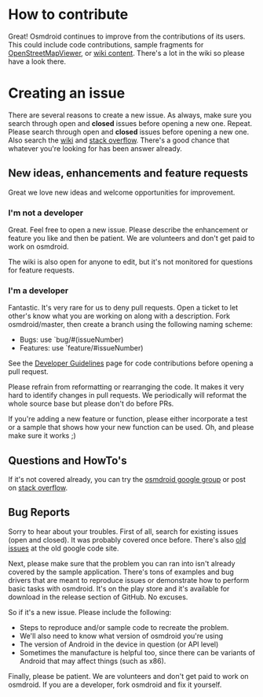 # How to contribute

Great! Osmdroid continues to improve from the contributions of its users. This could include code 
contributions, sample fragments for [OpenStreetMapViewer](https://github.com/osmdroid/osmdroid/tree/master/OpenStreetMapViewer),
or [wiki content](https://github.com/osmdroid/osmdroid/wiki). There's a lot in the wiki so please
have a look there.

# Creating an issue

There are several reasons to create a new issue. As always, make sure you search through open and **closed** 
issues before opening a new one. Repeat. Please search through open and **closed** issues before
opening a new one. Also search the [wiki](https://github.com/osmdroid/osmdroid/wiki) and [stack overflow](http://stackoverflow.com/questions/tagged/osmdroid).
There's a good chance that whatever you're looking for has been answer already.

## New ideas, enhancements and feature requests

Great we love new ideas and welcome opportunities for improvement.

### I'm not a developer

Great. Feel free to open a new issue. Please describe the enhancement or feature you like and then 
be patient. We are volunteers and don't get paid to work on osmdroid.

The wiki is also open for anyone to edit, but it's not monitored for questions for feature requests.

### I'm a developer

Fantastic. It's very rare for us to deny pull requests. Open a ticket to let other's know what you 
are working on along with a description. Fork osmdroid/master, then create a branch using the 
following naming scheme:

 * Bugs: use `bug/#(issueNumber)
 * Features: use `feature/#issueNumber)

See the [Developer 
Guidelines](https://github.com/osmdroid/osmdroid/wiki/Developer-Guidelines) page for code 
contributions before opening a pull request.

Please refrain from reformatting or rearranging the code. It makes it very hard to identify changes
in pull requests. We periodically will reformat the whole source base but please don't do before PRs.

If you're adding a new feature or function, please either incorporate a test or a sample that shows
how your new function can be used. Oh, and please make sure it works ;)

## Questions and HowTo's

If it's not covered already, you can try the [osmdroid google group](https://groups.google.com/forum/#!forum/osmdroid)
or post on [stack overflow](http://stackoverflow.com/questions/tagged/osmdroid).

## Bug Reports

Sorry to hear about your troubles. First of all, search for existing issues (open and closed). It
was probably covered once before. There's also [old issues](https://code.google.com/archive/p/osmdroid/issues)
at the old google code site.
 
Next, please make sure that the problem you can ran into isn't already covered by the sample 
application. There's tons of examples and bug drivers that are meant to reproduce issues or 
demonstrate how to perform basic tasks with osmdroid. It's on the play store and it's available for 
download in the release section of GitHub. No excuses.

So if it's a new issue. Please include the following:

 * Steps to reproduce and/or sample code to recreate the problem.
 * We'll also need to know what version of osmdroid you're using
 * The version of Android in the device in question (or API level)
 * Sometimes the manufacture is helpful too, since there can be variants of Android that may affect 
   things (such as x86).

Finally, please be patient. We are volunteers and don't get paid to work on osmdroid. If you are a
developer, fork osmdroid and fix it yourself. 
